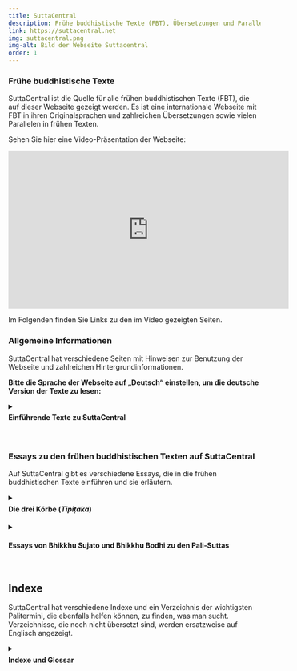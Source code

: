```yaml
---
title: SuttaCentral
description: Frühe buddhistische Texte (FBT), Übersetzungen und Parallelen
link: https://suttacentral.net
img: suttacentral.png
img-alt: Bild der Webseite Suttacentral
order: 1
---
```

### Frühe buddhistische Texte
SuttaCentral ist die Quelle für alle frühen buddhistischen Texte (FBT), die auf dieser Webseite gezeigt werden. Es ist eine internationale Webseite mit FBT in ihren Originalsprachen und zahlreichen Übersetzungen sowie vielen Parallelen in frühen Texten.

Sehen Sie hier eine Video-Präsentation der Webseite:

<iframe width="560" height="315" src="https://www.youtube-nocookie.com/embed/Hh0fwCp4tsQ" title="YouTube video player" frameborder="0" allow="accelerometer; autoplay; clipboard-write; encrypted-media; gyroscope; picture-in-picture" allowfullscreen></iframe>

Im Folgenden finden Sie Links zu den im Video gezeigten Seiten.

### Allgemeine Informationen
SuttaCentral hat verschiedene Seiten mit Hinweisen zur Benutzung der Webseite und zahlreichen Hintergrundinformationen. 

**Bitte die Sprache der Webseite auf „Deutsch“ einstellen, um die deutsche Version der Texte zu lesen:**

<details>
<summary><h4 style="margin-top: 0.4em;">Einführende Texte zu SuttaCentral</h4></summary>

* [Über SuttaCentral](https://suttacentral.net/about): Idee und Entstehung der Webseite SuttaCentral.
* [Einführung zu SuttaCentral](https://suttacentral.net/introduction): Über die Inhalte von SuttaCentral.
* [Methodik und Quellen](https://suttacentral.net/methodology): Die Entdeckung von Parallelen zwischen frühen buddhistischen Texten aus verschiedenen Überlieferungen als Keim, aus dem SuttaCentral sich entwickelt hat; Textquellen und Bibliografie.
* [Nummerierung der Suttas](https://suttacentral.net/numbering): Richtlinien für die Kennziffern früher buddhistischer Texte.
* [Abkürzungen](https://suttacentral.net/abbreviations): Unverwechselbare Kürzel für alle Texteinheiten.
* [Sprachen auf SuttaCentral](https://suttacentral.net/languages): Alte Sprachen (Quellsprachen) und Sprachen, in die übersetzt wurde.
* [Lizenzen](https://suttacentral.net/licensing): Urheberrecht auf SuttaCentral.
* [Zum Herunterladen](https://suttacentral.net/downloads): EPUBs, PDFs und mehr.
* [Würdigung](https://suttacentral.net/acknowledgments): Menschen und Organisationen, die SuttaCentral möglich gemacht haben.
* [Spenden an SuttaCentral](https://suttacentral.net/donations): Wie Sie SuttaCentral unterstützen können.
</details><br>

### Essays zu den frühen buddhistischen Texten auf SuttaCentral
Auf SuttaCentral gibt es verschiedene Essays, die in die frühen buddhistischen Texte einführen und sie erläutern.

<details>
<summary><h4 style="margin-top: 0.4em;">Die drei Körbe (<em>Tipiṭaka</em>)</h4></summary>
Sie finden auf SuttaCentral allgemeine Einführungen zu den drei Abschnitten oder „Körben“ des Palikanon, in denen die Texte überliefert sind: 

* [Lehrreden](https://suttacentral.net/discourses-guide-sujato) von Bhikkhu Sujato
* [Ordensrecht](https://suttacentral.net/vinaya-guide-brahmali) von Bhikkhu Brahmali
* [Abhidhamma](https://suttacentral.net/abhidhamma-guide-sujato) von Bhikkhu Sujato
</details>

<details>
<summary><h4>Essays von Bhikkhu Sujato und Bhikkhu Bodhi zu den Pali-Suttas</h4></summary>
Bhante Sujato hat für SuttaCentral umfangreiche Leitfäden zu den Palisuttas verfasst, die zahlreiche Einzelheiten und Feinheiten ausführlich behandeln. Auch ein Essay von Bhikkhu Bodhi zum Aṅguttara-Nikāya ist auf SuttaCentral zu lesen. Essays, die noch nicht übersetzt sind, werden ersatzweise auf Englisch angezeigt.

* [Ein Leitfaden zu den Pali‐Suttas](https://suttacentral.net/general-guide-sujato) von Bhikkhu Sujato
* [Die Langen Lehrreden: der Dhamma als Literatur und Zusammenstellung ](https://suttacentral.net/dn-guide-sujato) von Bhikkhu Sujato
* [Die Mittleren Lehrreden: Gespräche über Gegenstände von tiefer Wahrheit ](https://suttacentral.net/mn-guide-sujato) von Bhikkhu Sujato
* [Die Verbundenen Lehrreden: Blaupause für die buddhistische Philosophie ](https://suttacentral.net/sn-guide-sujato) von Bhikkhu Sujato
* [Die nummerierten Lehrreden: nützliche Dinge für jeden Tag ](https://suttacentral.net/an-guide-sujato) von Bhikkhu Sujato
* [Ein thematischer Leitfaden zum Aṅguttara-Nikāya ](https://suttacentral.net/an-introduction-bodhi) von Bhikkhu Bodhi
</details><br>

## Indexe
SuttaCentral hat verschiedene Indexe und ein Verzeichnis der wichtigsten Palitermini, die ebenfalls helfen können, zu finden, was man sucht. Verzeichnisse, die noch nicht übersetzt sind, werden ersatzweise auf Englisch angezeigt.

<details>
<summary><h4 style="margin-top: 0.4em;">Indexe und Glossar</h4></summary>

* [Themenregister](https://suttacentral.net/subjects) 
* [Register der Gleichnisse ](https://suttacentral.net/similes) 
* [Namensregister](https://suttacentral.net/names) 
* [Grundlegende Pali-Terminologie ](https://suttacentral.net/terminology) 
</details>
